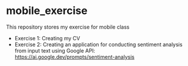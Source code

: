 # mobile_exercise
This repository stores my exercise for mobile class

- Exercise 1: Creating my CV
- Exercise 2: Creating an application for conducting sentiment analysis from input text using Google API: https://ai.google.dev/prompts/sentiment-analysis